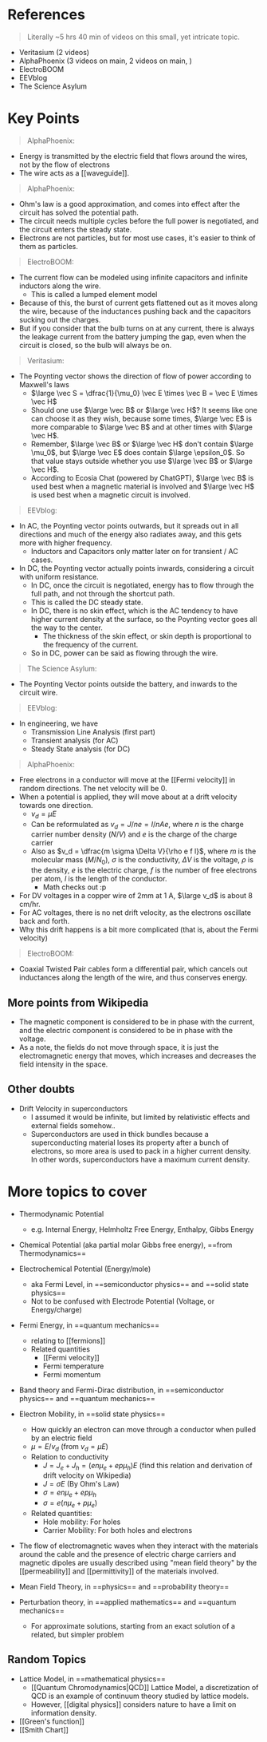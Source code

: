 # References
> Literally ~5 hrs 40 min of videos on this small, yet intricate topic.

- Veritasium (2 videos)
- AlphaPhoenix (3 videos on main, 2 videos on main, )
- ElectroBOOM
- EEVblog
- The Science Asylum
# Key Points
> AlphaPhoenix:
- Energy is transmitted by the electric field that flows around the wires, not by the flow of electrons
- The wire acts as a [[waveguide]].

> AlphaPhoenix:
- Ohm's law is a good approximation, and comes into effect after the circuit has solved the potential path.
- The circuit needs multiple cycles before the full power is negotiated, and the circuit enters the steady state.
- Electrons are not particles, but for most use cases, it's easier to think of them as particles.

> ElectroBOOM:
- The current flow can be modeled using infinite capacitors and infinite inductors along the wire.
	- This is called a lumped element model
- Because of this, the burst of current gets flattened out as it moves along the wire, because of the inductances pushing back and the capacitors sucking out the charges.
- But if you consider that the bulb turns on at any current, there is always the leakage current from the battery jumping the gap, even when the circuit is closed, so the bulb will always be on.

> Veritasium:
- The Poynting vector shows the direction of flow of power according to Maxwell's laws
	- $\large \vec S = \dfrac{1}{\mu_0} \vec E \times \vec B = \vec E \times \vec H$
	- Should one use $\large \vec B$ or $\large \vec H$? It seems like one can choose it as they wish, because some times, $\large \vec E$ is more comparable to $\large \vec B$ and at other times with $\large \vec H$.
	- Remember, $\large \vec B$ or $\large \vec H$ don't contain $\large \mu_0$, but $\large \vec E$ does contain $\large \epsilon_0$. So that value stays outside whether you use $\large \vec B$ or $\large \vec H$.
	- According to Ecosia Chat (powered by ChatGPT), $\large \vec B$ is used best when a magnetic material is involved and $\large \vec H$ is used best when a magnetic circuit is involved.

> EEVblog:
- In AC, the Poynting vector points outwards, but it spreads out in all directions and much of the energy also radiates away, and this gets more with higher frequency.
	- Inductors and Capacitors only matter later on for transient / AC cases.
- In DC, the Poynting vector actually points inwards, considering a circuit with uniform resistance.
	- In DC, once the circuit is negotiated, energy has to flow through the full path, and not through the shortcut path.
	- This is called the DC steady state.
	- In DC, there is no skin effect, which is the AC tendency to have higher current density at the surface, so the Poynting vector goes all the way to the center.
		- The thickness of the skin effect, or skin depth is proportional to the frequency of the current.
	- So in DC, power can be said as flowing through the wire.

> The Science Asylum:
- The Poynting Vector points outside the battery, and inwards to the circuit wire.

> EEVblog:
- In engineering, we have
	- Transmission Line Analysis (first part)
	- Transient analysis (for AC)
	- Steady State analysis (for DC)

> AlphaPhoenix:
- Free electrons in a conductor will move at the [[Fermi velocity]] in random directions. The net velocity will be 0.
- When a potential is applied, they will move about at a drift velocity towards one direction.
	- $v_d=\mu E$
	- Can be reformulated as $v_d = J/ne = I/nAe$, where $n$ is the charge carrier number density ($N/V$) and $e$ is the charge of the charge carrier
	- Also as $v_d = \dfrac{m \sigma \Delta V}{\rho e f l}$, where $m$ is the molecular mass ($M/N_0$), $\sigma$ is the conductivity, $\Delta V$ is the voltage, $\rho$ is the density, $e$ is the electric charge, $f$ is the number of free electrons per atom, $l$ is the length of the conductor.
		- Math checks out :p
- For DV voltages in a copper wire of 2mm at 1 A, $\large v_d$ is about 8 cm/hr.
- For AC voltages, there is no net drift velocity, as the electrons oscillate back and forth.
- Why this drift happens is a bit more complicated (that is, about the Fermi velocity)

> ElectroBOOM:
- Coaxial Twisted Pair cables form a differential pair, which cancels out inductances along the length of the wire, and thus conserves energy.

## More points from Wikipedia
- The magnetic component is considered to be in phase with the current, and the electric component is considered to be in phase with the voltage.
- As a note, the fields do not move through space, it is just the electromagnetic energy that moves, which increases and decreases the field intensity in the space.

## Other doubts
- Drift Velocity in superconductors
	- I assumed it would be infinite, but limited by relativistic effects and external fields somehow..
	- Superconductors are used in thick bundles because a superconducting material loses its property after a bunch of electrons, so more area is used to pack in a higher current density. In other words, superconductors have a maximum current density.
# More topics to cover
- Thermodynamic Potential
	- e.g. Internal Energy, Helmholtz Free Energy, Enthalpy, Gibbs Energy
- Chemical Potential (aka partial molar Gibbs free energy), ==from Thermodynamics==
- Electrochemical Potential (Energy/mole)
	- aka Fermi Level, in ==semiconductor physics== and ==solid state physics==
	- Not to be confused with Electrode Potential (Voltage, or Energy/charge)
- Fermi Energy, in ==quantum mechanics==
	- relating to [[fermions]]
	- Related quantities
		- [[Fermi velocity]]
		- Fermi temperature
		- Fermi momentum
- Band theory and Fermi-Dirac distribution, in ==semiconductor physics== and ==quantum mechanics==
- Electron Mobility, in ==solid state physics==
	- How quickly an electron can move through a conductor when pulled by an electric field
	- $\mu=E/v_d$ (from $v_d=\mu E$)
	- Relation to conductivity
		- $J=J_e+J_h=(en\mu_e+ep\mu_h)E$ (find this relation and derivation of drift velocity on Wikipedia)
		- $J=\sigma E$ (By Ohm's Law)
		- $\sigma=en\mu_e+ep\mu_h$
		- $\sigma=e(n\mu_e+p\mu_e)$
	- Related quantities:
		- Hole mobility: For holes
		- Carrier Mobility: For both holes and electrons

- The flow of electromagnetic waves when they interact with the materials around the cable and the presence of electric charge carriers and magnetic dipoles are usually described using "mean field theory" by the [[permeability]] and [[permittivity]] of the materials involved.
- Mean Field Theory, in ==physics== and ==probability theory==
- Perturbation theory, in ==applied mathematics== and ==quantum mechanics==
	- For approximate solutions, starting from an exact solution of a related, but simpler problem
## Random Topics
- Lattice Model, in ==mathematical physics==
	- [[Quantum Chromodynamics|QCD]] Lattice Model, a discretization of QCD is an example of continuum theory studied by lattice models.
	- However, [[digital physics]] considers nature to have a limit on information density.
- [[Green's function]]
- [[Smith Chart]]